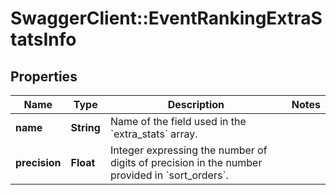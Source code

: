 # SwaggerClient::EventRankingExtraStatsInfo

## Properties
Name | Type | Description | Notes
------------ | ------------- | ------------- | -------------
**name** | **String** | Name of the field used in the &#x60;extra_stats&#x60; array. | 
**precision** | **Float** | Integer expressing the number of digits of precision in the number provided in &#x60;sort_orders&#x60;. | 


